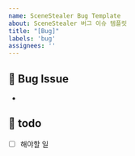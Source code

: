 ```yaml
---
name: SceneStealer Bug Template
about: SceneStealer 버그 이슈 템플릿
title: "[Bug]"
labels: 'bug'
assignees: ''
---
```


## 🐞 Bug Issue
<!-- source code 내에서 어떻게해서 버그가 발생했는지 설명해주세요 -->
<!-- 스크린 샷, 작동 환경 (OS, device 등)과 관련이 있다면 추가해주세요 -->
- 

## 📝 todo
- [ ] 해야할 일
